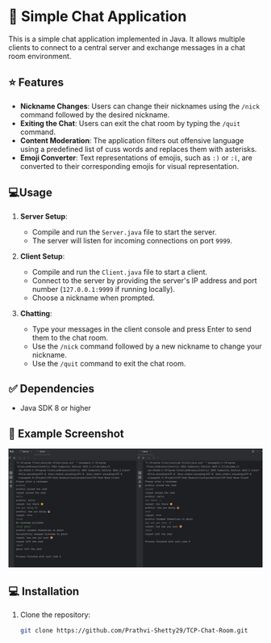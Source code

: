 # 💬 Simple Chat Application

This is a simple chat application implemented in Java. It allows multiple clients to connect to a central server and exchange messages in a chat room environment.

## ⭐ Features

- **Nickname Changes**: Users can change their nicknames using the `/nick` command followed by the desired nickname.
- **Exiting the Chat**: Users can exit the chat room by typing the `/quit` command.
- **Content Moderation**: The application filters out offensive language using a predefined list of cuss words and replaces them with asterisks.
- **Emoji Converter**: Text representations of emojis, such as `:)` or `:(`, are converted to their corresponding emojis for visual representation.

## 💻Usage

1. **Server Setup**:
   - Compile and run the `Server.java` file to start the server.
   - The server will listen for incoming connections on port `9999`.

2. **Client Setup**:
   - Compile and run the `Client.java` file to start a client.
   - Connect to the server by providing the server's IP address and port number (`127.0.0.1:9999` if running locally).
   - Choose a nickname when prompted.

3. **Chatting**:
   - Type your messages in the client console and press Enter to send them to the chat room.
   - Use the `/nick` command followed by a new nickname to change your nickname.
   - Use the `/quit` command to exit the chat room.

## ✅ Dependencies

- Java SDK 8 or higher

## 📸 Example Screenshot
![Application Demo](demo.png)

##  💻 Installation

1. Clone the repository:

   ```bash
   git clone https://github.com/Prathvi-Shetty29/TCP-Chat-Room.git

